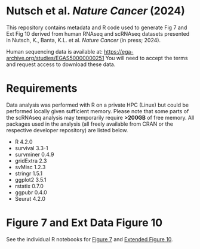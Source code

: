 # Nutsch et al. _Nature Cancer_ (2024)
This repository contains metadata and R code used to generate Fig 7 and Ext Fig 10 derived from human RNAseq and scRNAseq datasets presented in Nutsch, K., Banta, K.L. et al. _Nature Cancer_ (in press; 2024).

Human sequencing data is available at: https://ega-archive.org/studies/EGAS50000000251 You will need to accept the terms and request access to download these data.

# Requirements
Data analysis was performed with R on a private HPC (Linux) but could be performed locally given sufficient memory. Please note that some parts of the scRNAseq analysis may temporarily require **>200GB** of free memory. All packages used in the analysis (all freely available from CRAN or the respective developer repository) are listed below.

- R 4.2.0
- survival 3.3-1
- survminer 0.4.9
- gridExtra 2.3
- svMisc 1.2.3
- stringr 1.5.1
- ggplot2 3.5.1
- rstatix 0.7.0
- ggpubr 0.4.0
- Seurat 4.2.0

# Figure 7 and Ext Data Figure 10
See the individual R notebooks for [Figure 7](Figure%207.Rmd) and [Extended Figure 10](Ext%20Figure%2010.Rmd).

